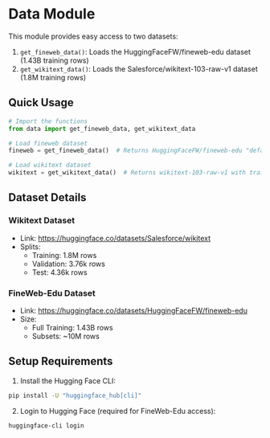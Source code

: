 # Data Module

This module provides easy access to two datasets:

1. `get_fineweb_data()`: Loads the HuggingFaceFW/fineweb-edu dataset (1.43B training rows)
2. `get_wikitext_data()`: Loads the Salesforce/wikitext-103-raw-v1 dataset (1.8M training rows)

## Quick Usage

```python
# Import the functions
from data import get_fineweb_data, get_wikitext_data

# Load fineweb dataset
fineweb = get_fineweb_data()  # Returns HuggingFaceFW/fineweb-edu "default" config

# Load wikitext dataset
wikitext = get_wikitext_data()  # Returns wikitext-103-raw-v1 with train/test/val splits
```

## Dataset Details

### Wikitext Dataset
- Link: https://huggingface.co/datasets/Salesforce/wikitext
- Splits:
    - Training: 1.8M rows
    - Validation: 3.76k rows
    - Test: 4.36k rows

### FineWeb-Edu Dataset
- Link: https://huggingface.co/datasets/HuggingFaceFW/fineweb-edu
- Size:
    - Full Training: 1.43B rows
    - Subsets: ~10M rows

## Setup Requirements

1. Install the Hugging Face CLI:
```bash
pip install -U "huggingface_hub[cli]"
```

2. Login to Hugging Face (required for FineWeb-Edu access):
```bash
huggingface-cli login